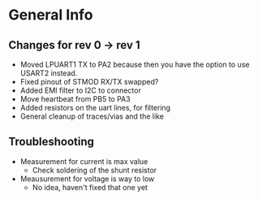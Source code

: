 # General Info

## Changes for rev 0 -> rev 1
- Moved LPUART1 TX to PA2 because then you have the option to use USART2 instead.
- Fixed pinout of STMOD RX/TX swapped?
- Added EMI filter to I2C to connector
- Move heartbeat from PB5 to PA3
- Added resistors on the uart lines, for filtering
- General cleanup of traces/vias and the like

## Troubleshooting
* Measurement for current is max value
  * Check soldering of the shunt resistor
* Meausurement for voltage is way to low
  * No idea, haven't fixed that one yet